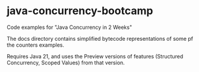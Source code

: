 # java-concurrency-bootcamp

Code examples for "Java Concurrency in 2 Weeks"

The docs directory contains simplified bytecode representations of some pf the counters examples.

Requires Java 21, and uses the Preview versions of features (Structured Concurrency, Scoped Values)
from that version.
